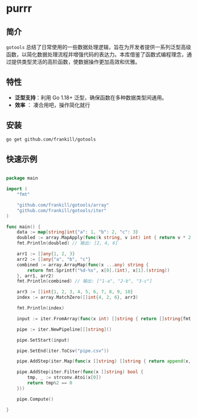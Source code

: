 # purrr

## 简介

`gotools` 总结了日常使用的一些数据处理逻辑，旨在为开发者提供一系列泛型高级函数，以简化数据处理流程并增强代码的表达力。本库借鉴了函数式编程理念，通过提供类型灵活的高阶函数，使数据操作更加高效和优雅。

## 特性

- **泛型支持**：利用 Go 1.18+ 泛型，确保函数在多种数据类型间通用。
- **效率** ： 凑合用吧，操作简化就行
 

## 安装
```bash
go get github.com/frankill/gotools
```

## 快速示例

```go

package main

import (
	"fmt"

	"github.com/frankill/gotools/array"
	"github.com/frankill/gotools/iter"
)

func main() {
	data := map[string]int{"a": 1, "b": 2, "c": 3}
	doubled := array.MapApply(func(k string, v int) int { return v * 2 }, data)
	fmt.Println(doubled) // 输出: [2, 4, 6]

	arr1 := []any{1, 2, 3}
	arr2 := []any{"a", "b", "c"}
	combined := array.ArrayMap(func(x ...any) string {
		return fmt.Sprintf("%d-%s", x[0].(int), x[1].(string))
	}, arr1, arr2)
	fmt.Println(combined) // 输出: ["1-a", "2-b", "3-c"]

	arr3 := []int{1, 2, 3, 4, 5, 6, 7, 8, 9, 10}
	index := array.MatchZero([]int{4, 2, 6}, arr3)

	fmt.Println(index)

	input := iter.FromArray(func(x int) []string { return []string{fmt.Sprintf("%d", x)} }, array.ArraySeq(1, 100, 1))

	pipe := iter.NewPipeline[[]string]()

	pipe.SetStart(input)

	pipe.SetEnd(iter.ToCsv("pipe.csv"))

	pipe.AddStep(iter.Map(func(x []string) []string { return append(x, "test") }))

	pipe.AddStep(iter.Filter(func(x []string) bool {
		tmp, _ := strconv.Atoi(x[0])
		return tmp%2 == 0
	}))

	pipe.Compute()

}


```